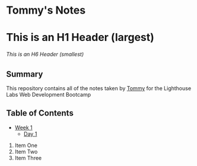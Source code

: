 # Tommy's Notes

# This is an H1 Header (largest)
###### This is an H6 Header (smallest)

## Summary

This repository contains all of the notes taken by [Tommy](https://www.lighthouselabs.ca/) for the Lighthouse Labs Web Development Bootcamp

## Table of Contents

* [Week 1](/Week_1)
  * [Day 1](/Day_1)

1. Item One
2. Item Two
3. Item Three